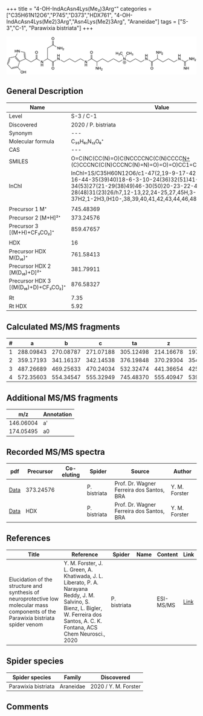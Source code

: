 +++
title = "4-OH-IndAcAsn4Lys(Me₂)3Arg⁺"
categories = ["C35H61N12O6","P745","D373","HDX761",
"4-OH-IndAcAsn4Lys(Me2)3Arg","Asn4Lys(Me2)3Arg",
"Araneidae"]
tags = ["S-3","C-1",
"Parawixia bistriata"]
+++

![](/img/4-OH-IndAcAsn4Lys(Me2)3Arg.png)

## General Description

| Name                       | Value              |
|----------------------------|--------------------|
| Level                      | S-3 / C-1          |
| Discovered                 | 2020 / P. bistriata |
| Synonym                    | ---                |
| Molecular formula          | C₃₅H₆₁N₁₂O₆⁺                   |
| CAS                        | ---                |
| SMILES | O=C(NC(CC(N)=O)C(NCCCCNC(C(N)CCCC[N+](C)(C)CCCNC(C(N)CCCNC(N)=N)=O)=O)=O)CC1=CNC2=C1C(O)=CC=C2  |
| InChI  | InChI=1S/C35H60N12O6/c1-47(2,19-9-17-42-33(52)25(37)11-8-16-44-35(39)40)18-6-3-10-24(36)32(51)41-14-4-5-15-43-34(53)27(21-29(38)49)46-30(50)20-23-22-45-26-12-7-13-28(48)31(23)26/h7,12-13,22,24-25,27,45H,3-6,8-11,14-21,36-37H2,1-2H3,(H10-,38,39,40,41,42,43,44,46,48,49,50,51,52,53)/p+1  |
|                            |                    |
| Precursor 1  M⁺         | 745.48369                   |
| Precursor 2 [M+H]²⁺       | 373.24576                   |
| Precursor 3 [(M+H)+CF₃CO₂]⁺               | 859.47657                   |
|                            |                    |
| HDX                        | 16                   |
| Precursor HDX    M(D₁₆)⁺   | 761.58413                   |
| Precursor HDX 2 [M(D₁₆)+D]²⁺ | 381.79911                   |
| Precursor HDX 3 [(M(D₁₆)+D)+CF₃CO₂]⁺           | 876.58327                   |
|                            |                    |
| Rt                         | 7.35                   |
| Rt HDX                     | 5.92                   |

## Calculated MS/MS fragments

| # | a         | b         | c         | ta        | z         | y         | tz        |
|---|-----------|-----------|-----------|-----------|-----------|-----------|-----------|
| 1 | 288.09843 | 270.08787 | 271.07188 | 305.12498 | 214.16678 | 197.14023 | 259.22463 |
| 2 | 359.17193 | 341.16137 | 342.14538 | 376.19848 | 370.29304 | 354.27432 | 387.31959 |
| 3 | 487.26689 | 469.25633 | 470.24034 | 532.32474 | 441.36654 | 425.34782 | 458.39309 |
| 4 | 572.35603 | 554.34547 | 555.32949 | 745.48370 | 555.40947 | 539.39075 | 572.43602 |

## Additional MS/MS fragments

| m/z | Annotation |
|-----|------------|
| 146.06004    | a'   |
| 174.05495    | a0   |

## Recorded MS/MS spectra

| pdf                                             | Precursor | Co-eluting | Spider      | Source                       | Author        |
|-------------------------------------------------|-----------|------------|-------------|------------------------------|---------------|
| [Data](/pdf/P-bistriata/745_4-OH-IndAcAsn4Lys(Me2)3Arg_Pb_2.pdf) | 373.24576 |           | P. bistriata | Prof. Dr. Wagner Ferreira dos Santos, BRA  | Y. M. Forster |
| [Data](/pdf/P-bistriata/745_4-OH-IndAcAsn4Lys(Me2)3Arg_Pb_2_HDX.pdf) | HDX |           | P. bistriata | Prof. Dr. Wagner Ferreira dos Santos, BRA  | Y. M. Forster |


## References

| Title | Reference | Spider | Name | Content | Link |
|-------|-----------|--------|------|---------|------|
| Elucidation of the structure and synthesis of neuroprotective low molecular mass components of the Parawixia bistriata spider venom      | Y. M. Forster, J. L. Green, A. Khatiwada, J. L. Liberato, P. A. Narayana Reddy, J. M. Salvino, S. Bienz, L. Bigler, W. Ferreira dos Santos, A. C. K. Fontana, ACS Chem Neurosci., 2020          | P. bistriata       |      | ESI-MS/MS        | [Link](https://pubs.acs.org/doi/10.1021/acschemneuro.0c00007)     |

## Spider species

| Spider species     | Family     | Discovered           |
|--------------------|------------|----------------------|
| Parawixia bistriata | Araneidae | 2020 / Y. M. Forster |


## Comments